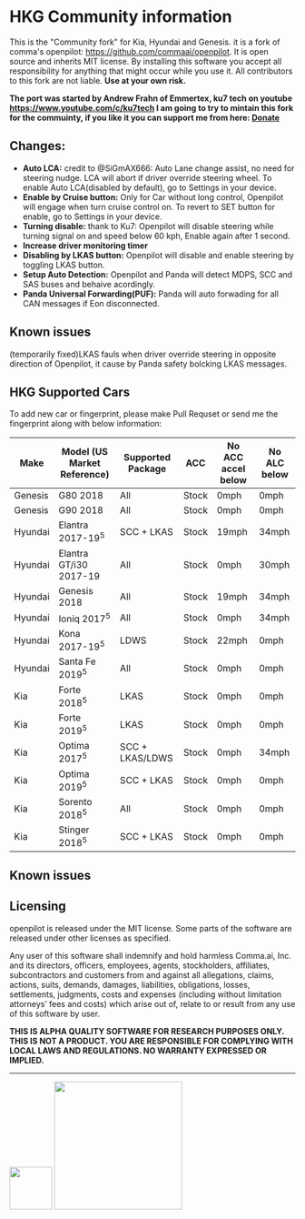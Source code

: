HKG Community information
======

This is the "Community fork" for Kia, Hyundai and Genesis.
it is a fork of comma's openpilot: https://github.com/commaai/openpilot. It is open source and inherits MIT license.  By installing this software you accept all responsibility for anything that might occur while you use it.  All contributors to this fork are not liable.  <b>Use at your own risk.</b>

<b>The port was started by Andrew Frahn of Emmertex, ku7 tech on youtube
https://www.youtube.com/c/ku7tech
I am going to try to mintain this fork for the commuinty, if you like it you can support me from here:  [Donate](https://www.paypal.com/cgi-bin/webscr?cmd=_donations&business=JX92RNKXRPJKN&currency_code=USD&source=url)</b>

Changes:
------

- <b>  Auto LCA:</b> credit to @SiGmAX666: Auto Lane change assist, no need for steering nudge. LCA will abort if driver override steering wheel. To enable Auto LCA(disabled by default), go to Settings in your device.
- <b>  Enable by Cruise button:</b> Only for Car without long control, Openpilot will engage when turn cruise control on. To revert to SET button for enable,  go to Settings in your device.
- <b>  Turning disable:</b> thank to Ku7: Openpilot will disable steering while turning signal on and speed below 60 kph, Enable again after 1 second. 
- <b>  Increase driver monitoring timer</b>  
- <b>  Disabling by LKAS button:</b> Openpilot will disable and enable steering by toggling LKAS button.
- <b>  Setup Auto Detection:</b> Openpilot and Panda will detect MDPS, SCC and SAS buses and behaive acordingly.
- <b>  Panda Universal Forwarding(PUF):</b> Panda will auto forwading for all CAN messages if Eon disconnected.




Known issues
------
(temporarily fixed)LKAS fauls when driver override steering in opposite direction of Openpilot, it cause by Panda safety bolcking LKAS messages.

HKG Supported Cars
------

To add new car or fingerprint, please make Pull Requset or send me the fingerprint along with below information:

| Make      | Model (US Market Reference)        | Supported Package | ACC              | No ACC accel below | No ALC below |
| ----------| -----------------------------------| ------------------| -----------------| -------------------| -------------|
| Genesis   | G80 2018                           | All               | Stock            | 0mph               | 0mph         |
| Genesis   | G90 2018                           | All               | Stock            | 0mph               | 0mph         |
| Hyundai   | Elantra 2017-19<sup>5</sup>        | SCC + LKAS        | Stock            | 19mph              | 34mph        |
| Hyundai   | Elantra GT/i30 2017-19             | All               | Stock            | 0mph               | 30mph        |
| Hyundai   | Genesis 2018                       | All               | Stock            | 19mph              | 34mph        |
| Hyundai   | Ioniq 2017<sup>5</sup>             | All               | Stock            | 0mph               | 34mph        |
| Hyundai   | Kona 2017-19<sup>5</sup>           | LDWS              | Stock            | 22mph              | 0mph         |
| Hyundai   | Santa Fe 2019<sup>5</sup>          | All               | Stock            | 0mph               | 0mph         |
| Kia       | Forte 2018<sup>5</sup>             | LKAS              | Stock            | 0mph               | 0mph         |
| Kia       | Forte 2019<sup>5</sup>             | LKAS              | Stock            | 0mph               | 0mph         |
| Kia       | Optima 2017<sup>5</sup>            | SCC + LKAS/LDWS   | Stock            | 0mph               | 34mph        |
| Kia       | Optima 2019<sup>5</sup>            | SCC + LKAS        | Stock            | 0mph               | 0mph         |
| Kia       | Sorento 2018<sup>5</sup>           | All               | Stock            | 0mph               | 0mph         |
| Kia       | Stinger 2018<sup>5</sup>           | SCC + LKAS        | Stock            | 0mph               | 0mph         |

Known issues
------




Licensing
------

openpilot is released under the MIT license. Some parts of the software are released under other licenses as specified.

Any user of this software shall indemnify and hold harmless Comma.ai, Inc. and its directors, officers, employees, agents, stockholders, affiliates, subcontractors and customers from and against all allegations, claims, actions, suits, demands, damages, liabilities, obligations, losses, settlements, judgments, costs and expenses (including without limitation attorneys’ fees and costs) which arise out of, relate to or result from any use of this software by user.

**THIS IS ALPHA QUALITY SOFTWARE FOR RESEARCH PURPOSES ONLY. THIS IS NOT A PRODUCT.
YOU ARE RESPONSIBLE FOR COMPLYING WITH LOCAL LAWS AND REGULATIONS.
NO WARRANTY EXPRESSED OR IMPLIED.**

---

<img src="https://d1qb2nb5cznatu.cloudfront.net/startups/i/1061157-bc7e9bf3b246ece7322e6ffe653f6af8-medium_jpg.jpg?buster=1458363130" width="75"></img> <img src="https://cdn-images-1.medium.com/max/1600/1*C87EjxGeMPrkTuVRVWVg4w.png" width="225"></img>

